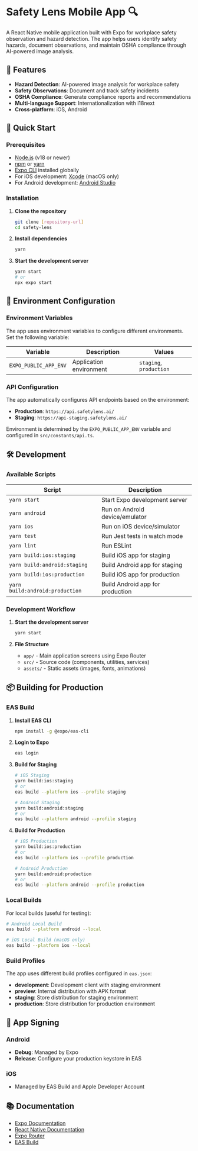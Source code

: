 # Safety Lens Mobile App 🔍

A React Native mobile application built with Expo for workplace safety observation and hazard detection. The app helps users identify safety hazards, document observations, and maintain OSHA compliance through AI-powered image analysis.

## 📱 Features

- **Hazard Detection**: AI-powered image analysis for workplace safety
- **Safety Observations**: Document and track safety incidents
- **OSHA Compliance**: Generate compliance reports and recommendations
- **Multi-language Support**: Internationalization with i18next
- **Cross-platform**: iOS, Android

## 🚀 Quick Start

### Prerequisites

- [Node.js](https://nodejs.org/) (v18 or newer)
- [npm](https://www.npmjs.com/) or [yarn](https://yarnpkg.com/)
- [Expo CLI](https://docs.expo.dev/get-started/installation/) installed globally
- For iOS development: [Xcode](https://developer.apple.com/xcode/) (macOS only)
- For Android development: [Android Studio](https://developer.android.com/studio)

### Installation

1. **Clone the repository**

   ```bash
   git clone [repository-url]
   cd safety-lens
   ```

2. **Install dependencies**

   ```bash
   yarn
   ```

3. **Start the development server**
   ```bash
   yarn start
   # or
   npx expo start
   ```

## 🔧 Environment Configuration

### Environment Variables

The app uses environment variables to configure different environments. Set the following variable:

| Variable              | Description             | Values                  |
| --------------------- | ----------------------- | ----------------------- |
| `EXPO_PUBLIC_APP_ENV` | Application environment | `staging`, `production` |

### API Configuration

The app automatically configures API endpoints based on the environment:

- **Production**: `https://api.safetylens.ai/`
- **Staging**: `https://api-staging.safetylens.ai/`

Environment is determined by the `EXPO_PUBLIC_APP_ENV` variable and configured in `src/constants/api.ts`.

## 🛠️ Development

### Available Scripts

| Script                          | Description                      |
| ------------------------------- | -------------------------------- |
| `yarn start`                    | Start Expo development server    |
| `yarn android`                  | Run on Android device/emulator   |
| `yarn ios`                      | Run on iOS device/simulator      |
| `yarn test`                     | Run Jest tests in watch mode     |
| `yarn lint`                     | Run ESLint                       |
| `yarn build:ios:staging`        | Build iOS app for staging        |
| `yarn build:android:staging`    | Build Android app for staging    |
| `yarn build:ios:production`     | Build iOS app for production     |
| `yarn build:android:production` | Build Android app for production |

### Development Workflow

1. **Start the development server**

   ```bash
   yarn start
   ```

2. **File Structure**
   - `app/` - Main application screens using Expo Router
   - `src/` - Source code (components, utilities, services)
   - `assets/` - Static assets (images, fonts, animations)

## 📦 Building for Production

### EAS Build

1. **Install EAS CLI**

   ```bash
   npm install -g @expo/eas-cli
   ```

2. **Login to Expo**

   ```bash
   eas login
   ```

3. **Build for Staging**

   ```bash
   # iOS Staging
   yarn build:ios:staging
   # or
   eas build --platform ios --profile staging

   # Android Staging
   yarn build:android:staging
   # or
   eas build --platform android --profile staging
   ```

4. **Build for Production**

   ```bash
   # iOS Production
   yarn build:ios:production
   # or
   eas build --platform ios --profile production

   # Android Production
   yarn build:android:production
   # or
   eas build --platform android --profile production
   ```

### Local Builds

For local builds (useful for testing):

```bash
# Android Local Build
eas build --platform android --local

# iOS Local Build (macOS only)
eas build --platform ios --local
```

### Build Profiles

The app uses different build profiles configured in `eas.json`:

- **development**: Development client with staging environment
- **preview**: Internal distribution with APK format
- **staging**: Store distribution for staging environment
- **production**: Store distribution for production environment

## 🔐 App Signing

### Android

- **Debug**: Managed by Expo
- **Release**: Configure your production keystore in EAS

### iOS

- Managed by EAS Build and Apple Developer Account

## 📚 Documentation

- [Expo Documentation](https://docs.expo.dev/)
- [React Native Documentation](https://reactnative.dev/)
- [Expo Router](https://docs.expo.dev/router/introduction/)
- [EAS Build](https://docs.expo.dev/build/setup/)
